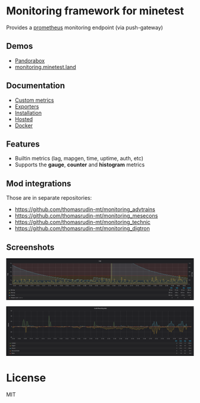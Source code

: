 
# Monitoring framework for minetest
Provides a [prometheus](https://prometheus.io) monitoring endpoint (via push-gateway)

## Demos

* [Pandorabox](https://pandorabox.io/grafana/d/cACE6ppik/overview?refresh=5s&orgId=1)
* [monitoring.minetest.land](https://monitoring.minetest.land/d/YUpouLmWk/overview?tab=visualization&orgId=1&refresh=5s&var-instance=creative1)

## Documentation

* [Custom metrics](doc/custom.md)
* [Exporters](doc/exporters.md)
* [Installation](doc/install.md)
* [Hosted](doc/hosted.md)
* [Docker](doc/docker.md)

## Features

* Builtin metrics (lag, mapgen, time, uptime, auth, etc)
* Supports the **gauge**, **counter** and **histogram** metrics

## Mod integrations
Those are in separate repositories:

* https://github.com/thomasrudin-mt/monitoring_advtrains
* https://github.com/thomasrudin-mt/monitoring_mesecons
* https://github.com/thomasrudin-mt/monitoring_technic
* https://github.com/thomasrudin-mt/monitoring_digtron

## Screenshots

![](pics/lag.png?raw=true)

![](pics/craft.png?raw=true)

# License

MIT
